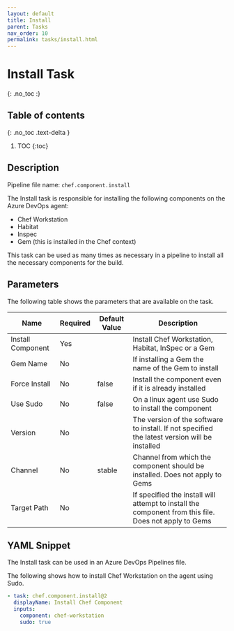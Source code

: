 ```yaml
---
layout: default
title: Install
parent: Tasks
nav_order: 10
permalink: tasks/install.html
---
```


# Install Task
{: .no_toc :}

## Table of contents
{: .no_toc .text-delta }

1. TOC
{:toc}

## Description

Pipeline file name: `chef.component.install`

The Install task is responsible for installing the following components on the Azure DevOps agent:

 - Chef Workstation
 - Habitat
 - Inspec
 - Gem (this is installed in the Chef context)

This task can be used as many times as necessary in a pipeline to install all the necessary components for the build.

## Parameters

The following table shows the parameters that are available on the task.

| Name | Required | Default Value | Description |
|---|---|---|---|
| Install Component | Yes | | Install Chef Workstation, Habitat, InSpec or a Gem |
| Gem Name | No | | If installing a Gem the name of the Gem to install |
| Force Install | No | false | Install the component even if it is already installed |
| Use Sudo | No | false | On a linux agent use Sudo to install the component |
| Version | No | | The version of the software to install. If not specified the latest version will be installed |
| Channel | No | stable | Channel from which the component should be installed. Does not apply to Gems |
| Target Path | No | | If specified the install will attempt to install the component from this file. Does not apply to Gems |

## YAML Snippet

The Install task can be used in an Azure DevOps Pipelines file.

The following shows how to install Chef Workstation on the agent using Sudo.

```yaml
- task: chef.component.install@2
  displayName: Install Chef Component
  inputs:
    component: chef-workstation
    sudo: true
```